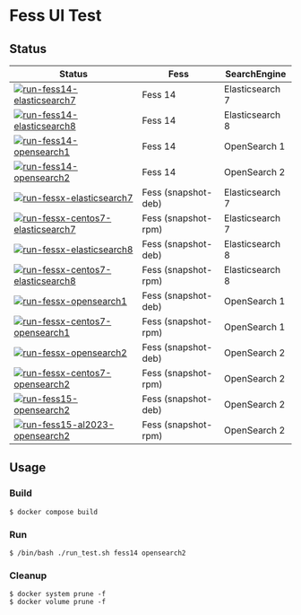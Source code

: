 # Fess UI Test

## Status

| Status | Fess | SearchEngine |
| ------ | ---- | ------------ |
| [![run-fess14-elasticsearch7](https://github.com/codelibs/fess-test-ui/actions/workflows/run-fess14-elasticsearch7.yml/badge.svg)](https://github.com/codelibs/fess-test-ui/actions/workflows/run-fess14-elasticsearch7.yml) | Fess 14 | Elasticsearch 7 |
| [![run-fess14-elasticsearch8](https://github.com/codelibs/fess-test-ui/actions/workflows/run-fess14-elasticsearch8.yml/badge.svg)](https://github.com/codelibs/fess-test-ui/actions/workflows/run-fess14-elasticsearch8.yml) | Fess 14 | Elasticsearch 8 |
| [![run-fess14-opensearch1](https://github.com/codelibs/fess-test-ui/actions/workflows/run-fess14-opensearch1.yml/badge.svg)](https://github.com/codelibs/fess-test-ui/actions/workflows/run-fess14-opensearch1.yml) | Fess 14 | OpenSearch 1 |
| [![run-fess14-opensearch2](https://github.com/codelibs/fess-test-ui/actions/workflows/run-fess14-opensearch2.yml/badge.svg)](https://github.com/codelibs/fess-test-ui/actions/workflows/run-fess14-opensearch2.yml) | Fess 14 | OpenSearch 2 |
| [![run-fessx-elasticsearch7](https://github.com/codelibs/fess-test-ui/actions/workflows/run-fessx-elasticsearch7.yml/badge.svg)](https://github.com/codelibs/fess-test-ui/actions/workflows/run-fessx-elasticsearch7.yml) | Fess (snapshot-deb) | Elasticsearch 7 |
| [![run-fessx-centos7-elasticsearch7](https://github.com/codelibs/fess-test-ui/actions/workflows/run-fessx-centos7-elasticsearch7.yml/badge.svg)](https://github.com/codelibs/fess-test-ui/actions/workflows/run-fessx-centos7-elasticsearch7.yml) | Fess (snapshot-rpm) | Elasticsearch 7 |
| [![run-fessx-elasticsearch8](https://github.com/codelibs/fess-test-ui/actions/workflows/run-fessx-elasticsearch8.yml/badge.svg)](https://github.com/codelibs/fess-test-ui/actions/workflows/run-fessx-elasticsearch8.yml) | Fess (snapshot-deb) | Elasticsearch 8 |
| [![run-fessx-centos7-elasticsearch8](https://github.com/codelibs/fess-test-ui/actions/workflows/run-fessx-centos7-elasticsearch8.yml/badge.svg)](https://github.com/codelibs/fess-test-ui/actions/workflows/run-fessx-centos7-elasticsearch8.yml) | Fess (snapshot-rpm) | Elasticsearch 8 |
| [![run-fessx-opensearch1](https://github.com/codelibs/fess-test-ui/actions/workflows/run-fessx-opensearch1.yml/badge.svg)](https://github.com/codelibs/fess-test-ui/actions/workflows/run-fessx-opensearch1.yml) | Fess (snapshot-deb) | OpenSearch 1 |
| [![run-fessx-centos7-opensearch1](https://github.com/codelibs/fess-test-ui/actions/workflows/run-fessx-centos7-opensearch1.yml/badge.svg)](https://github.com/codelibs/fess-test-ui/actions/workflows/run-fessx-centos7-opensearch1.yml) | Fess (snapshot-rpm) | OpenSearch 1 |
| [![run-fessx-opensearch2](https://github.com/codelibs/fess-test-ui/actions/workflows/run-fessx-opensearch2.yml/badge.svg)](https://github.com/codelibs/fess-test-ui/actions/workflows/run-fessx-opensearch2.yml) | Fess (snapshot-deb) | OpenSearch 2 |
| [![run-fessx-centos7-opensearch2](https://github.com/codelibs/fess-test-ui/actions/workflows/run-fessx-centos7-opensearch2.yml/badge.svg)](https://github.com/codelibs/fess-test-ui/actions/workflows/run-fessx-centos7-opensearch2.yml) | Fess (snapshot-rpm) | OpenSearch 2 |
| [![run-fess15-opensearch2](https://github.com/codelibs/fess-test-ui/actions/workflows/run-fess15-opensearch2.yml/badge.svg)](https://github.com/codelibs/fess-test-ui/actions/workflows/run-fess15-opensearch2.yml) | Fess (snapshot-deb) | OpenSearch 2 |
| [![run-fess15-al2023-opensearch2](https://github.com/codelibs/fess-test-ui/actions/workflows/run-fess15-al2023-opensearch2.yml/badge.svg)](https://github.com/codelibs/fess-test-ui/actions/workflows/run-fess15-al2023-opensearch2.yml) | Fess (snapshot-rpm) | OpenSearch 2 |

## Usage

### Build

```
$ docker compose build
```

### Run

```
$ /bin/bash ./run_test.sh fess14 opensearch2
```

### Cleanup

```
$ docker system prune -f
$ docker volume prune -f
```
